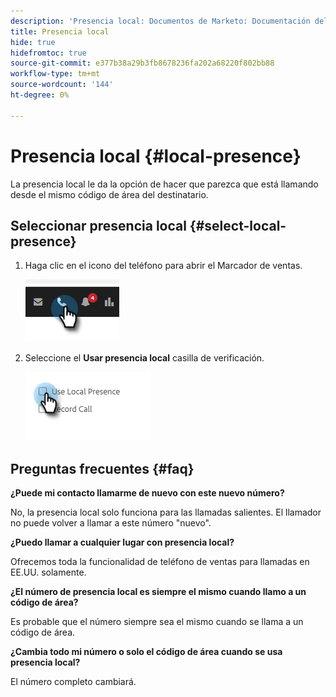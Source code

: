 ```yaml
---
description: 'Presencia local: Documentos de Marketo: Documentación del producto'
title: Presencia local
hide: true
hidefromtoc: true
source-git-commit: e377b38a29b3fb8678236fa202a68220f802bb88
workflow-type: tm+mt
source-wordcount: '144'
ht-degree: 0%

---
```


# Presencia local {#local-presence}

La presencia local le da la opción de hacer que parezca que está llamando desde el mismo código de área del destinatario.

## Seleccionar presencia local {#select-local-presence}

1. Haga clic en el icono del teléfono para abrir el Marcador de ventas.

   ![](assets/local-presence-1.png)

1. Seleccione el **Usar presencia local** casilla de verificación.

   ![](assets/local-presence-2.png)

## Preguntas frecuentes {#faq}

**¿Puede mi contacto llamarme de nuevo con este nuevo número?**

No, la presencia local solo funciona para las llamadas salientes. El llamador no puede volver a llamar a este número &quot;nuevo&quot;.

**¿Puedo llamar a cualquier lugar con presencia local?**

Ofrecemos toda la funcionalidad de teléfono de ventas para llamadas en EE.UU. solamente.

**¿El número de presencia local es siempre el mismo cuando llamo a un código de área?**

Es probable que el número siempre sea el mismo cuando se llama a un código de área.

**¿Cambia todo mi número o solo el código de área cuando se usa presencia local?**

El número completo cambiará.
